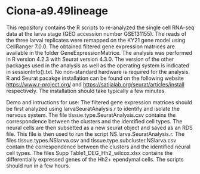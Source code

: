 # Ciona-a9.49lineage
This repository contains the R scripts to re-analyzed the single cell RNA-seq data at the larva stage (GEO accession number GSE131155). The reads of the three larval replicates were remapped on the KY21 gene model using CellRanger 7.0.0. The obtained filtered gene expression matrices are available in the folder GeneExpressionMatrice. The analysis was performed in R version 4.2.3 with Seurat version 4.3.0. The version of the other packages used in the analysis as well as the operating system is indicated in sessionInfo().txt.
No non-standard hardware is required for the analysis.
R and Seurat pacakge installation can be found on the following website https://www.r-project.org/ and https://satijalab.org/seurat/articles/install respectively. The installation should take typically a few minutes.


Demo and intructions for use:
The filtered gene expression matrices should be first analyzed using larvaSeuratAnalysis.r to identify and isolate the nervous system. The file tissue.type.SeuratAnalysis.csv contains the correspondence between the clusters and the identified cell types. The neural cells are then subsetted as a new seurat object and saved as an RDS file. This file is then used to run the script NS.larva.SeuratAnalysis.r. The files tissue.types.NSlarva.csv and tissue.type.subcluster.NSlarva.csv contain the correspondence between the clusters and the identified neural cell types. The files Supp Table1_DEG_Hh2_wilcox.xlsx contains the differentially expressed genes of the Hh2+ ependymal cells. The scripts should run in a few hours.

